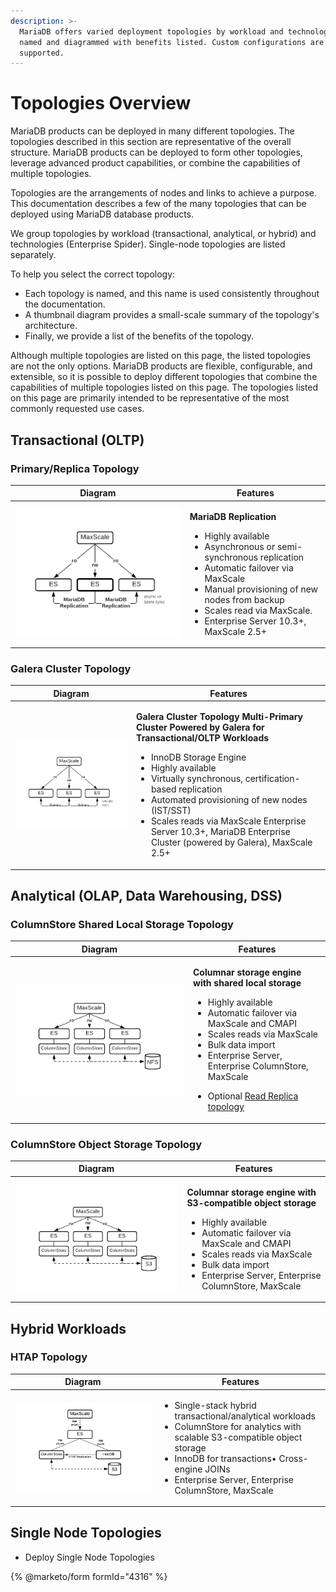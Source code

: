 ```yaml
---
description: >-
  MariaDB offers varied deployment topologies by workload and technology, each
  named and diagrammed with benefits listed. Custom configurations are also
  supported.
---
```


# Topologies Overview

MariaDB products can be deployed in many different topologies. The topologies described in this section are representative of the overall structure. MariaDB products can be deployed to form other topologies, leverage advanced product capabilities, or combine the capabilities of multiple topologies.

Topologies are the arrangements of nodes and links to achieve a purpose. This documentation describes a few of the many topologies that can be deployed using MariaDB database products.

We group topologies by workload (transactional, analytical, or hybrid) and technologies (Enterprise Spider). Single-node topologies are listed separately.

To help you select the correct topology:

* Each topology is named, and this name is used consistently throughout the documentation.
* A thumbnail diagram provides a small-scale summary of the topology's architecture.
* Finally, we provide a list of the benefits of the topology.

Although multiple topologies are listed on this page, the listed topologies are not the only options. MariaDB products are flexible, configurable, and extensible, so it is possible to deploy different topologies that combine the capabilities of multiple topologies listed on this page. The topologies listed on this page are primarily intended to be representative of the most commonly requested use cases.

## Transactional (OLTP)

### Primary/Replica Topology

| Diagram                                                             | Features                                                                                                                                                                                                                                                                                                         |
| ------------------------------------------------------------------- | ---------------------------------------------------------------------------------------------------------------------------------------------------------------------------------------------------------------------------------------------------------------------------------------------------------------- |
| ![](../../.gitbook/assets/es-primary-replica-topology-no-title.png) | <p><strong>MariaDB Replication</strong></p><ul><li>Highly available</li><li>Asynchronous or semi-synchronous replication</li><li>Automatic failover via MaxScale</li><li>Manual provisioning of new nodes from backup</li><li>Scales read via MaxScale.</li><li>Enterprise Server 10.3+, MaxScale 2.5+</li></ul> |

### Galera Cluster Topology

| Diagram                                                            | Features                                                                                                                                                                                                                                                                                                                                                                                                                               |
| ------------------------------------------------------------------ | -------------------------------------------------------------------------------------------------------------------------------------------------------------------------------------------------------------------------------------------------------------------------------------------------------------------------------------------------------------------------------------------------------------------------------------- |
| ![](../../.gitbook/assets/es-galera-cluster-topology-no-title.png) | <p><strong>Galera Cluster Topology Multi-Primary Cluster Powered by Galera for Transactional/OLTP Workloads</strong></p><ul><li>InnoDB Storage Engine</li><li>Highly available</li><li>Virtually synchronous, certification-based replication</li><li>Automated provisioning of new nodes (IST/SST)</li><li>Scales reads via MaxScale Enterprise Server 10.3+, MariaDB Enterprise Cluster (powered by Galera), MaxScale 2.5+</li></ul> |

## Analytical (OLAP, Data Warehousing, DSS)

### ColumnStore Shared Local Storage Topology

| Diagram                                                             | Features                                                                                                                                                                                                                                                                                                                                                                        |
| ------------------------------------------------------------------- | ------------------------------------------------------------------------------------------------------------------------------------------------------------------------------------------------------------------------------------------------------------------------------------------------------------------------------------------------------------------------------- |
| ![](../../.gitbook/assets/es-columnstore-topology-nfs-no-title.png) | <p><strong>Columnar storage engine with shared local storage</strong></p><ul><li>Highly available</li><li>Automatic failover via MaxScale and CMAPI</li><li>Scales reads via MaxScale</li><li>Bulk data import</li><li>Enterprise Server, Enterprise ColumnStore, MaxScale</li></ul><ul><li>Optional <a href="columnstore-read-replicas.md">Read Replica topology</a></li></ul> |

### ColumnStore Object Storage Topology

| Diagram                                                            | Features                                                                                                                                                                                                                                                                                     |
| ------------------------------------------------------------------ | -------------------------------------------------------------------------------------------------------------------------------------------------------------------------------------------------------------------------------------------------------------------------------------------- |
| ![](../../.gitbook/assets/es-columnstore-topology-s3-no-title.png) | <p><strong>Columnar storage engine with S3-compatible object storage</strong></p><ul><li>Highly available</li><li>Automatic failover via MaxScale and CMAPI</li><li>Scales reads via MaxScale</li><li>Bulk data import</li><li>Enterprise Server, Enterprise ColumnStore, MaxScale</li></ul> |

## Hybrid Workloads

### HTAP Topology

| Diagram                                                                 | Features                                                                                                                                                                                                                                                              |
| ----------------------------------------------------------------------- | --------------------------------------------------------------------------------------------------------------------------------------------------------------------------------------------------------------------------------------------------------------------- |
| ![](../../.gitbook/assets/es-columnstore-htap-topology-s3-no-title.png) | <ul><li>Single-stack hybrid transactional/analytical workloads</li><li>ColumnStore for analytics with scalable S3-compatible object storage</li><li>InnoDB for transactions• Cross-engine JOINs</li><li>Enterprise Server, Enterprise ColumnStore, MaxScale</li></ul> |

## Single Node Topologies

* Deploy Single Node Topologies

{% @marketo/form formId="4316" %}

